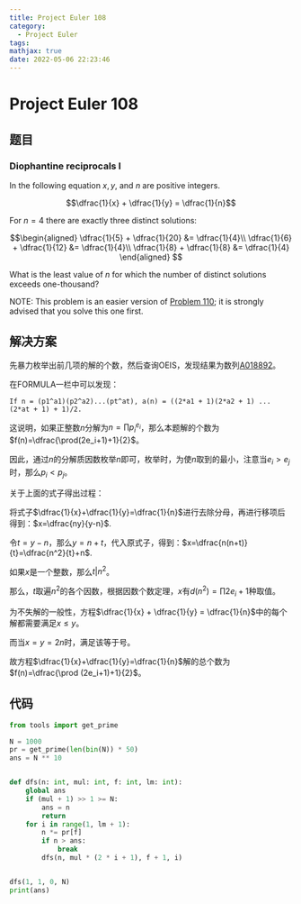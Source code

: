 ```yaml
---
title: Project Euler 108
category:
  - Project Euler
tags:
mathjax: true
date: 2022-05-06 22:23:46
---
```


<escape><!-- more --></escape>

# Project Euler 108

## 题目

### Diophantine reciprocals I

In the following equation $x, y$, and $n$ are positive integers.

$$\dfrac{1}{x} + \dfrac{1}{y} = \dfrac{1}{n}$$

For $n = 4$ there are exactly three distinct solutions:

$$\begin{aligned}
\dfrac{1}{5} + \dfrac{1}{20} &= \dfrac{1}{4}\\
\dfrac{1}{6} + \dfrac{1}{12} &= \dfrac{1}{4}\\
\dfrac{1}{8} + \dfrac{1}{8} &= \dfrac{1}{4}
\end{aligned}
$$

What is the least value of $n$ for which the number of distinct solutions exceeds one-thousand?

<p class="note">NOTE: This problem is an easier version of <a href="problem=110">Problem 110</a>; it is strongly advised that you solve this one first.

## 解决方案

先暴力枚举出前几项的解的个数，然后查询OEIS，发现结果为数列[A018892](https://oeis.org/A018892)。

在FORMULA一栏中可以发现：

```
If n = (p1^a1)(p2^a2)...(pt^at), a(n) = ((2*a1 + 1)(2*a2 + 1) ... (2*at + 1) + 1)/2.
```

这说明，如果正整数$n$分解为$n=\prod p_i^{e_i}$，那么本题解的个数为$f(n)=\dfrac{\prod(2e_i+1)+1}{2}$。

因此，通过$n$的分解质因数枚举$n$即可，枚举时，为使$n$取到的最小，注意当$e_i>e_j$时，那么$p_i<p_j$。

关于上面的式子得出过程：

将式子$\dfrac{1}{x}+\dfrac{1}{y}=\dfrac{1}{n}$进行去除分母，再进行移项后得到：$x=\dfrac{ny}{y-n}$.

令$t=y-n$，那么$y=n+t$，代入原式子，得到：$x=\dfrac{n(n+t)}{t}=\dfrac{n^2}{t}+n$.

如果$x$是一个整数，那么$t |n^2$。

那么，$t$取遍$n^2$的各个因数，根据因数个数定理，$x$有$d(n^2)=\prod 2e_i+1$种取值。

为不失解的一般性，方程$\dfrac{1}{x} + \dfrac{1}{y} = \dfrac{1}{n}$中的每个解都需要满足$x\leq y$。

而当$x=y=2n$时，满足该等于号。

故方程$\dfrac{1}{x}+\dfrac{1}{y}=\dfrac{1}{n}$解的总个数为$f(n)=\dfrac{\prod (2e_i+1)+1}{2}$。

## 代码

```py
from tools import get_prime

N = 1000
pr = get_prime(len(bin(N)) * 50)
ans = N ** 10


def dfs(n: int, mul: int, f: int, lm: int):
    global ans
    if (mul + 1) >> 1 >= N:
        ans = n
        return
    for i in range(1, lm + 1):
        n *= pr[f]
        if n > ans:
            break
        dfs(n, mul * (2 * i + 1), f + 1, i)


dfs(1, 1, 0, N)
print(ans)

```
